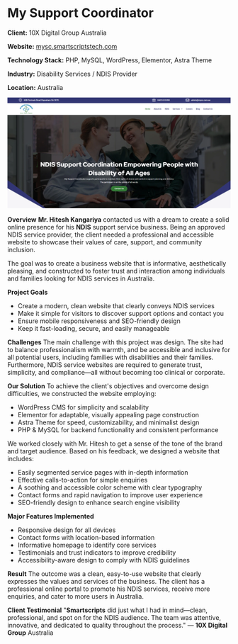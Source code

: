 # My Support Coordinator

**Client:** 10X Digital Group Australia

**Website:** [mysc.smartscriptstech.com](https://mysc.smartscriptstech.com)

**Technology Stack:** PHP, MySQL, WordPress, Elementor, Astra Theme

**Industry:** Disability Services / NDIS Provider

**Location:** Australia

![mysc homepage](mysc.png)

**Overview**
**Mr. Hitesh Kangariya** contacted us with a dream to create a solid online presence for his **NDIS** support service business. Being an approved NDIS service provider, the client needed a professional and accessible website to showcase their values of care, support, and community inclusion.

The goal was to create a business website that is informative, aesthetically pleasing, and constructed to foster trust and interaction among individuals and families looking for NDIS services in Australia.

**Project Goals**
- Create a modern, clean website that clearly conveys NDIS services
- Make it simple for visitors to discover support options and contact you
- Ensure mobile responsiveness and SEO-friendly design
- Keep it fast-loading, secure, and easily manageable

**Challenges**
The main challenge with this project was design. The site had to balance professionalism with warmth, and be accessible and inclusive for all potential users, including families with disabilities and their families. Furthermore, NDIS service websites are required to generate trust, simplicity, and compliance—all without becoming too clinical or corporate.

**Our Solution**
To achieve the client's objectives and overcome design difficulties, we constructed the website employing:

- WordPress CMS for simplicity and scalability
- Elementor for adaptable, visually appealing page construction
- Astra Theme for speed, customizability, and minimalist design
- PHP & MySQL for backend functionality and consistent performance

We worked closely with Mr. Hitesh to get a sense of the tone of the brand and target audience. Based on his feedback, we designed a website that includes:

- Easily segmented service pages with in-depth information
- Effective calls-to-action for simple enquiries
- A soothing and accessible color scheme with clear typography
- Contact forms and rapid navigation to improve user experience
- SEO-friendly design to enhance search engine visibility

**Major Features Implemented**
- Responsive design for all devices
- Contact forms with location-based information
- Informative homepage to identify core services
- Testimonials and trust indicators to improve credibility
- Accessibility-aware design to comply with NDIS guidelines

**Result**
The outcome was a clean, easy-to-use website that clearly expresses the values and services of the business. The client has a professional online portal to promote his NDIS services, receive more enquiries, and cater to more users in Australia.

**Client Testimonial**
"**Smartscripts** did just what I had in mind—clean, professional, and spot on for the NDIS audience. The team was attentive, innovative, and dedicated to quality throughout the process."
— **10X Digital Group** Australia
